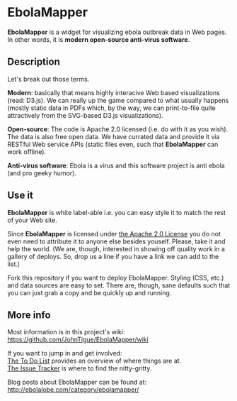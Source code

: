 EbolaMapper
===========

**EbolaMapper** is a widget for visualizing ebola outbreak data in Web pages. In other words, it is **modern open-source anti-virus software**. 

Description
-----------
Let's break out those terms.

**Modern**: basically that means highly interacive Web based visualizations (read: D3.js). We can really up the game compared to what usually happens (mostly static data in PDFs which, by the way, we can print-to-file quite attractively from the SVG-based D3.js visualizations).

**Open-source**: The code is Apache 2.0 licensed (i.e. do with it as you wish). The data is also free open data. We have currated data and provide it via RESTful Web service APIs (static files even, such that **EbolaMapper** can work offline).

**Anti-virus software**: Ebola is a virus and this software project is anti ebola (and pro geeky humor).

Use it
------
**EbolaMapper** is white label-able i.e. you can easy style it to match the rest of your Web site. 

Since **EbolaMapper** is licensed under [the Apache 2.0 License](http://www.apache.org/licenses/LICENSE-2.0.html) you do not even need to attribute it to anyone else besides youself. Please, take it and help the world. (We are, though, interested in showing off quality work in a gallery of deploys. So, drop us a line if you have a link we can add to the list.)

Fork this repository if you want to deploy EbolaMapper. Styling (CSS, etc.) and data sources are easy to set. There are, though, sane defaults such that you can just grab a copy and be quickly up and running.

More info
---------
Most information is in this project's wiki:  
https://github.com/JohnTigue/EbolaMapper/wiki

If you want to jump in and get involved:  
[The To Do List](https://github.com/JohnTigue/EbolaMapper/wiki/To-Do-List) provides an overview of where things are at.  
[The Issue Tracker](https://github.com/JohnTigue/EbolaMapper/issues) is where to find the nitty-gritty.

Blog posts about EbolaMapper can be found at:  
http://ebolalobe.com/category/ebolamapper/

